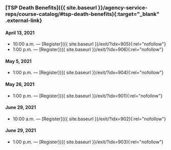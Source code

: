 ### [TSP Death Benefits]({{ site.baseurl }}/agency-service-reps/course-catalog/#tsp-death-benefits){:target="\_blank" .external-link}

#### April 13, 2021

- 10:00 a.m. — [Register]({{ site.baseurl }}/exit/?idx=905){:rel="nofollow"}
- 1:00 p.m. — [Register]({{ site.baseurl }}/exit/?idx=906){:rel="nofollow"}

#### May 5, 2021

- 1:00 p.m. — [Register]({{ site.baseurl }}/exit/?idx=904){:rel="nofollow"}

#### May 26, 2021

- 1:00 p.m. — [Register]({{ site.baseurl }}/exit/?idx=901){:rel="nofollow"}

#### June 29, 2021

- 10:00 a.m. — [Register]({{ site.baseurl }}/exit/?idx=902){:rel="nofollow"}

#### June 29, 2021

- 1:00 p.m. — [Register]({{ site.baseurl }}/exit/?idx=903){:rel="nofollow"}
